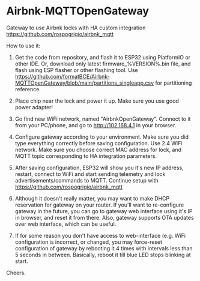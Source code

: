 # Airbnk-MQTTOpenGateway
Gateway to use Airbnk locks with HA custom integration https://github.com/rospogrigio/airbnk_mqtt

How to use it:

1. Get the code from repository, and flash it to ESP32 using PlatformIO or other IDE.
Or, download only latest firmware_%VERSION%.bin file, and flash using ESP flasher or other flashing tool.
Use https://github.com/formatBCE/Airbnk-MQTTOpenGateway/blob/main/partitions_singleapp.csv for partitioning reference.

2. Place chip near the lock and power it up. Make sure you use good power adapter!

3. Go find new WiFi network, named "AirbnkOpenGateway".
Connect to it from your PC/phone, and go to http://102.168.4.1 in your browser.

4. Configure gateway according to your environment.
Make sure you did type everything correctly before saving configuration.
Use 2.4 WiFi network.
Make sure you choose correct MAC address for lock, and MQTT topic corresponding to HA integration parameters.

5. After saving configuration, ESP32 will show you it's new IP address, restart, connect to WiFi and start sending telemetry and lock advertisements/commands to MQTT.
Continue setup with https://github.com/rospogrigio/airbnk_mqtt

6. Although it doesn't really matter, you may want to make DHCP reservation for gateway on your router.
If you'll want to re-configure gateway in the future, you can go to gateway web interface using it's IP in browser, and reset it from there.
Also, gateway supports OTA updates over web interface, which can be useful.

7. If for some reason you don't have access to web-interface (e.g. WiFi configuration is incorrect, or changed, you may force-reset configuration of gateway by rebooting it 4 times with intervals less than 5 seconds in between.
Basically, reboot it till blue LED stops blinking at start.

Cheers.
